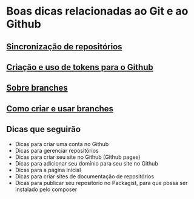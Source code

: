 # Boas dicas relacionadas ao Git e ao Github

## [Sincronização de repositórios](sincronizacao.md)

## [Criação e uso de tokens para o Github](token.md)

## [Sobre branches](branches.md)

## [Como criar e usar branches](criar-branches.md)

## Dicas que seguirão

- Dicas para criar uma conta no Github
- Dicas para gerenciar repositórios
- Dicas para criar seu site no Github (Github pages)
- Dicas para adicionar seu domínio para seu site no Github
- Dicas para a página inicial
- Dicas para criar sites de documentação de repositórios
- Dicas para publicar seu repositório no Packagist, para que possa ser instalado pelo composer

